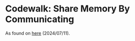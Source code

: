 # Codewalk: Share Memory By Communicating

As found on [here](https://go.dev/doc/codewalk/sharemem/) (2024/07/11).

